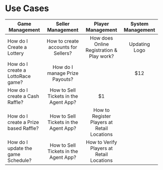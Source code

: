 <!-- TITLE: Use Cases -->
<!-- SUBTITLE: Most likely Use Cases when operating your Lottery or Raffle -->

# Use Cases


| Game Management           | Seller Management           | Player Management  |  System Management|
| -------------------------------------------------------------- |:-------------:|:-----:|:-----:|
| How do I Create a Lottery  | How to create accounts for Sellers? |  How does Online Registration & Play work? | Updating Logo   |
| How do I  create a LottoRace game?   | How do I manage Prize Payouts?  |       |   $12 |    |
| How do I create a Cash Raffle? | How to Sell Tickets in the Agent App?      |    $1 |   |
| How do I create a Prize based Raffle? | How to Sell Tickets in the Agent App?      |    How to Register Players at Retail Locations |   |
| How do I update the game Schedule? | How to Sell Tickets in the Agent App?      |    How to Verify Players at Retail Locations |   |